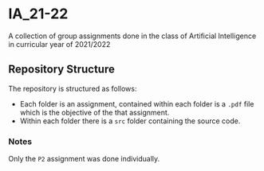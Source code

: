 # IA_21-22

A collection of group assignments done in the class of Artificial Intelligence in curricular year of 2021/2022

## Repository Structure

The repository is structured as follows:
- Each folder is an assignment, contained within each folder is a ```.pdf``` file which is the objective of the that assignment.
- Within each folder there is a ```src``` folder containing the source code.

### Notes

Only the ```P2``` assignment was done individually.
